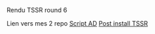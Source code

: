 Rendu TSSR round 6

Lien vers mes 2 repo
[Script AD](https://github.com/Nadiuxm/TSSR)
[Post install TSSR](https://github.com/Nadiuxm/tssr-linux-debian-post-install)

